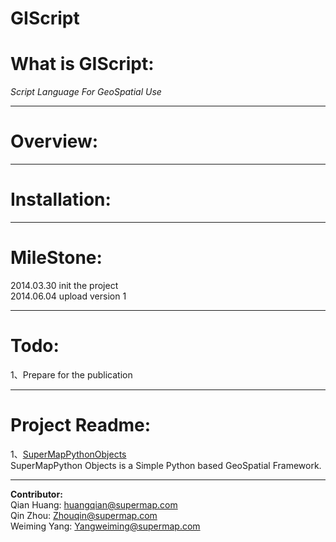 **GIScript**
=========
# What is GIScript:
*Script Language For GeoSpatial Use*


----------

# Overview:


----------

# Installation:


----------
# MileStone:
2014.03.30 init the project  
2014.06.04 upload version 1  


----------
# Todo:
1、Prepare for the publication


----------
# Project Readme:
1、[SuperMapPythonObjects][1]  
SuperMapPython Objects is a Simple Python based GeoSpatial Framework.  


----------
**Contributor:**  
Qian Huang: huangqian@supermap.com  
Qin Zhou: Zhouqin@supermap.com  
Weiming Yang: Yangweiming@supermap.com


  [1]: https://github.com/skyswind/GIScript/blob/master/SuperMapPythonObjects/README.txt

